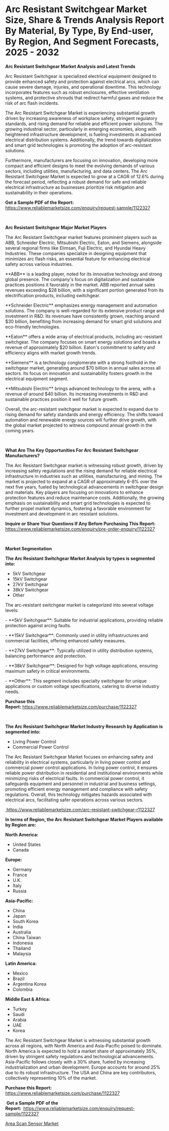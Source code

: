 <p><h1>Arc Resistant Switchgear Market Size, Share & Trends Analysis Report By Material, By Type, By End-user, By Region, And Segment Forecasts, 2025 - 2032</h1></p><p><strong>Arc Resistant Switchgear Market Analysis and Latest Trends</strong></p>
<p><p>Arc Resistant Switchgear is specialized electrical equipment designed to provide enhanced safety and protection against electrical arcs, which can cause severe damage, injuries, and operational downtime. This technology incorporates features such as robust enclosures, effective ventilation systems, and protective shrouds that redirect harmful gases and reduce the risk of arc flash incidents.</p><p>The Arc Resistant Switchgear Market is experiencing substantial growth driven by increasing awareness of workplace safety, stringent regulatory standards, and rising demand for reliable and efficient power solutions. The growing industrial sector, particularly in emerging economies, along with heightened infrastructure development, is fueling investments in advanced electrical distribution systems. Additionally, the trend towards digitalization and smart grid technologies is promoting the adoption of arc-resistant solutions.</p><p>Furthermore, manufacturers are focusing on innovation, developing more compact and efficient designs to meet the evolving demands of various sectors, including utilities, manufacturing, and data centers. The Arc Resistant Switchgear Market is expected to grow at a CAGR of 12.6% during the forecast period, reflecting a robust demand for safe and reliable electrical infrastructure as businesses prioritize risk mitigation and sustainability in their operations.</p></p>
<p><strong>Get a Sample PDF of the Report:&nbsp;</strong> <a href="https://www.reliablemarketsize.com/enquiry/request-sample/1122327?utm_campaign=1886&utm_medium=2&utm_source=Github&utm_content=ia&utm_term=22022025&utm_id=arc-resistant-switchgear">https://www.reliablemarketsize.com/enquiry/request-sample/1122327</a></p>
<p>&nbsp;</p>
<p><strong>Arc Resistant Switchgear Major Market Players</strong></p>
<p><p>The Arc Resistant Switchgear market features prominent players such as ABB, Schneider Electric, Mitsubishi Electric, Eaton, and Siemens, alongside several regional firms like Elimsan, Fuji Electric, and Hyundai Heavy Industries. These companies specialize in designing equipment that minimizes arc flash risks, an essential feature for enhancing electrical safety across various industries.</p><p>**ABB** is a leading player, noted for its innovative technology and strong global presence. The company's focus on digitalization and sustainable practices positions it favorably in the market. ABB reported annual sales revenues exceeding $28 billion, with a significant portion generated from its electrification products, including switchgear.</p><p>**Schneider Electric** emphasizes energy management and automation solutions. The company is well-regarded for its extensive product range and investment in R&D. Its revenues have consistently grown, reaching around $30 billion, benefiting from increasing demand for smart grid solutions and eco-friendly technologies.</p><p>**Eaton** offers a wide array of electrical products, including arc-resistant switchgear. The company focuses on smart energy solutions and boasts a revenue of approximately $20 billion. Eaton's commitment to safety and efficiency aligns with market growth trends.</p><p>**Siemens** is a technology conglomerate with a strong foothold in the switchgear market, generating around $70 billion in annual sales across all sectors. Its focus on innovation and sustainability fosters growth in the electrical equipment segment.</p><p>**Mitsubishi Electric** brings advanced technology to the arena, with a revenue of around $40 billion. Its increasing investments in R&D and sustainable practices position it well for future growth.</p><p>Overall, the arc-resistant switchgear market is expected to expand due to rising demand for safety standards and energy efficiency. The shifts toward automation and renewable energy sources will further drive growth, with the global market projected to witness compound annual growth in the coming years.</p></p>
<p>&nbsp;</p>
<p><strong>What Are The Key Opportunities For Arc Resistant Switchgear Manufacturers?</strong></p>
<p><p>The Arc Resistant Switchgear market is witnessing robust growth, driven by increasing safety regulations and the rising demand for reliable electrical infrastructure in industries such as utilities, manufacturing, and mining. The market is projected to expand at a CAGR of approximately 6-8% over the next five years, fueled by technological advancements in switchgear design and materials. Key players are focusing on innovations to enhance protection features and reduce maintenance costs. Additionally, the growing emphasis on sustainability and smart grid technologies is expected to further propel market dynamics, fostering a favorable environment for investment and development in arc resistant solutions.</p></p>
<p><strong>Inquire or Share Your Questions If Any Before Purchasing This Report:</strong> <a href="https://www.reliablemarketsize.com/enquiry/pre-order-enquiry/1122327?utm_campaign=1886&utm_medium=2&utm_source=Github&utm_content=ia&utm_term=22022025&utm_id=arc-resistant-switchgear">https://www.reliablemarketsize.com/enquiry/pre-order-enquiry/1122327</a></p>
<p>&nbsp;</p>
<p><strong>Market Segmentation</strong></p>
<p><strong>The Arc Resistant Switchgear Market Analysis by types is segmented into:</strong></p>
<p><ul><li>5kV Switchgear</li><li>15kV Switchgear</li><li>27kV Switchgear</li><li>38kV Switchgear</li><li>Other</li></ul></p>
<p><p>The arc-resistant switchgear market is categorized into several voltage levels: </p><p>- **5kV Switchgear**: Suitable for industrial applications, providing reliable protection against arcing faults.</p><p>- **15kV Switchgear**: Commonly used in utility infrastructures and commercial facilities, offering enhanced safety measures.</p><p>- **27kV Switchgear**: Typically utilized in utility distribution systems, balancing performance and protection.</p><p>- **38kV Switchgear**: Designed for high voltage applications, ensuring maximum safety in critical environments.</p><p>- **Other**: This segment includes specialty switchgear for unique applications or custom voltage specifications, catering to diverse industry needs.</p></p>
<p><strong>Purchase this Report:&nbsp;</strong><a href="https://www.reliablemarketsize.com/purchase/1122327?utm_campaign=1886&utm_medium=2&utm_source=Github&utm_content=ia&utm_term=22022025&utm_id=arc-resistant-switchgear">https://www.reliablemarketsize.com/purchase/1122327</a></p>
<p>&nbsp;</p>
<p><strong>The Arc Resistant Switchgear Market Industry Research by Application is segmented into:</strong></p>
<p><ul><li>Living Power Control</li><li>Commercial Power Control</li></ul></p>
<p><p>The Arc Resistant Switchgear Market focuses on enhancing safety and reliability in electrical systems, particularly in living power control and commercial power control applications. In living power control, it ensures reliable power distribution in residential and institutional environments while minimizing risks of electrical faults. In commercial power control, it safeguards equipment and personnel in industrial and business settings, promoting efficient energy management and compliance with safety regulations. Overall, this technology mitigates hazards associated with electrical arcs, facilitating safer operations across various sectors.</p></p>
<p><a href="https://www.reliablemarketsize.com/arc-resistant-switchgear-r1122327?utm_campaign=1886&utm_medium=2&utm_source=Github&utm_content=ia&utm_term=22022025&utm_id=arc-resistant-switchgear">&nbsp;https://www.reliablemarketsize.com/arc-resistant-switchgear-r1122327</a></p>
<p><strong>In terms of Region, the Arc Resistant Switchgear Market Players available by Region are:</strong></p>
<p>
    <p> <strong> North America: </strong>
        <ul>
            <li>United States</li>
            <li>Canada</li>
        </ul>
        </p> 
    <p> <strong> Europe: </strong>
        <ul>
            <li>Germany</li>
            <li>France</li>
            <li>U.K.</li>
            <li>Italy</li>
            <li>Russia</li>
        </ul>
        </p> 
    <p> <strong> Asia-Pacific: </strong>
        <ul>
            <li>China</li>
            <li>Japan</li>
            <li>South Korea</li>
            <li>India</li>
            <li>Australia</li>
            <li>China Taiwan</li>
            <li>Indonesia</li>
            <li>Thailand</li>
            <li>Malaysia</li>
        </ul>
        </p> 
    <p> <strong> Latin America: </strong>
        <ul>
            <li>Mexico</li>
            <li>Brazil</li>
            <li>Argentina Korea</li>
            <li>Colombia</li>
        </ul>
        </p> 
    <p> <strong> Middle East & Africa: </strong>
        <ul>
            <li>Turkey</li>
            <li>Saudi</li>
            <li>Arabia</li>
            <li>UAE</li>
            <li>Korea</li>
        </ul>
    </p>
    </p>
<p><p>The Arc Resistant Switchgear Market is witnessing substantial growth across all regions, with North America and Asia-Pacific poised to dominate. North America is expected to hold a market share of approximately 35%, driven by stringent safety regulations and technological advancements. Asia-Pacific follows closely with a 30% share, fueled by increasing industrialization and urban development. Europe accounts for around 25% due to its robust infrastructure. The USA and China are key contributors, collectively representing 10% of the market.</p></p>
<p><strong>Purchase this Report: </strong><a href="https://www.reliablemarketsize.com/purchase/1122327?utm_campaign=1886&utm_medium=2&utm_source=Github&utm_content=ia&utm_term=22022025&utm_id=arc-resistant-switchgear">https://www.reliablemarketsize.com/purchase/1122327</a></p>
<p>&nbsp;<strong>Get a Sample PDF of the Report:&nbsp;&nbsp;</strong><a href="https://www.reliablemarketsize.com/enquiry/request-sample/1122327?utm_campaign=1886&utm_medium=2&utm_source=Github&utm_content=ia&utm_term=22022025&utm_id=arc-resistant-switchgear">https://www.reliablemarketsize.com/enquiry/request-sample/1122327</a></p>
<p><strong></strong></p>
<p><p><a href="https://github.com/vimar16th/Market-Research-Report-List-7/blob/main/area-scan-sensor-market.md?utm_campaign=1886&utm_medium=2&utm_source=Github&utm_content=ia&utm_term=22022025&utm_id=arc-resistant-switchgear">Area Scan Sensor Market</a></p></p>